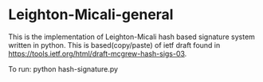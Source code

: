 # Leighton-Micali-general

This is the implementation of Leighton-Micali hash based signature
system written in python. This is based(copy/paste) of ietf draft 
found in https://tools.ietf.org/html/draft-mcgrew-hash-sigs-03.

To run:
python hash-signature.py


